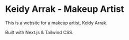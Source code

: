 # Keidy Arrak - Makeup Artist

This is a website for a makeup artist, Keidy Arrak.

Built with Next.js & Tailwind CSS.
